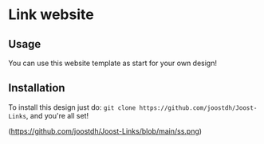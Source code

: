# Link website

## Usage

You can use this website template as start for your own design!

## Installation

To install this design just do: `git clone https://github.com/joostdh/Joost-Links`, and you're all set!

(https://github.com/joostdh/Joost-Links/blob/main/ss.png)
